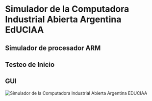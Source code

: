 # Simulador de la Computadora Industrial Abierta Argentina EdUCIAA
## Simulador de procesador ARM 
## Testeo de Inicio
## GUI

![Simulador de la Computadora Industrial Abierta Argentina EDUCIAA ](EdUCIA/00_portada-cc.svg?raw=true "Simulador de la Computadora Industrial Abierta Argentina EDUCIAA")


